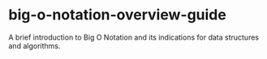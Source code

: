 # big-o-notation-overview-guide
A brief introduction to Big O Notation and its indications for data structures and algorithms.
